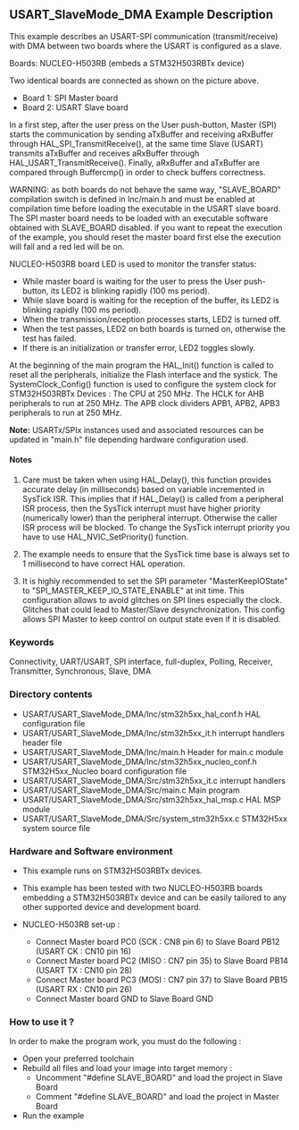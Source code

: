 ## <b>USART_SlaveMode_DMA Example Description</b>

This example describes an USART-SPI communication (transmit/receive) with DMA between two
boards where the USART is configured as a slave.

Boards: NUCLEO-H503RB (embeds a STM32H503RBTx device)

Two identical boards are connected as shown on the picture above.

- Board 1: SPI Master board
- Board 2: USART Slave board

In a first step, after the user press on the User push-button, Master (SPI) starts
the communication by sending aTxBuffer and receiving aRxBuffer through
HAL_SPI_TransmitReceive(), at the same time Slave (USART) transmits aTxBuffer
and receives aRxBuffer through HAL_USART_TransmitReceive().
Finally, aRxBuffer and aTxBuffer are compared through Buffercmp() in order to
check buffers correctness.

WARNING: as both boards do not behave the same way, "SLAVE_BOARD" compilation
switch is defined in Inc/main.h and must be enabled at compilation time before
loading the executable in the USART slave board.
The SPI master board needs to be loaded with an executable software obtained
with SLAVE_BOARD disabled.
if you want to repeat the execution of the example, you should reset the master board
first else the execution will fail and a red led will be on.

NUCLEO-H503RB board LED is used to monitor the transfer status:

- While master board is waiting for the user to press the User push-button, its
  LED2 is blinking rapidly (100 ms period).
- While slave board is waiting for the reception of the buffer, its
  LED2 is blinking rapidly (100 ms period).
- When the transmission/reception processes starts, LED2 is turned off.
- When the test passes, LED2 on both boards is turned on, otherwise the
  test has failed.
- If there is an initialization or transfer error, LED2 toggles slowly.

At the beginning of the main program the HAL_Init() function is called to reset
all the peripherals, initialize the Flash interface and the systick.
The SystemClock_Config() function is used to configure the system clock for STM32H503RBTx Devices :
The CPU at 250 MHz.
The HCLK for AHB peripherals to run at 250 MHz.
The APB clock dividers APB1, APB2, APB3 peripherals to run at 250 MHz.

**Note:** USARTx/SPIx instances used and associated resources can be updated in
"main.h" file depending hardware configuration used.

#### <b>Notes</b>

 1. Care must be taken when using HAL_Delay(), this function provides accurate
    delay (in milliseconds) based on variable incremented in SysTick ISR. This
    implies that if HAL_Delay() is called from a peripheral ISR process, then
    the SysTick interrupt must have higher priority (numerically lower) than
    the peripheral interrupt. Otherwise the caller ISR process will be blocked.
    To change the SysTick interrupt priority you have to use
    HAL_NVIC_SetPriority() function.

 2. The example needs to ensure that the SysTick time base is always set to
    1 millisecond to have correct HAL operation.

 3. It is highly recommended to set the SPI parameter "MasterKeepIOState" to "SPI_MASTER_KEEP_IO_STATE_ENABLE"
    at init time. This configuration allows to avoid glitches on SPI lines especially the clock.
    Glitches that could lead to Master/Slave desynchronization. This config allows SPI Master to keep
    control on output state even if it is disabled.

### <b>Keywords</b>

Connectivity, UART/USART, SPI interface, full-duplex, Polling, Receiver, Transmitter, Synchronous, Slave, DMA

### <b>Directory contents</b>

  - USART/USART_SlaveMode_DMA/Inc/stm32h5xx_hal_conf.h     HAL configuration file
  - USART/USART_SlaveMode_DMA/Inc/stm32h5xx_it.h           interrupt handlers header file
  - USART/USART_SlaveMode_DMA/Inc/main.h                   Header for main.c module
  - USART/USART_SlaveMode_DMA/Inc/stm32h5xx_nucleo_conf.h  STM32H5xx_Nucleo board configuration file
  - USART/USART_SlaveMode_DMA/Src/stm32h5xx_it.c           interrupt handlers
  - USART/USART_SlaveMode_DMA/Src/main.c                   Main program
  - USART/USART_SlaveMode_DMA/Src/stm32h5xx_hal_msp.c      HAL MSP module
  - USART/USART_SlaveMode_DMA/Src/system_stm32h5xx.c       STM32H5xx system source file


### <b>Hardware and Software environment</b>

  - This example runs on STM32H503RBTx devices.

  - This example has been tested with two NUCLEO-H503RB boards embedding
    a STM32H503RBTx device and can be easily tailored to any other supported device
    and development board.

  - NUCLEO-H503RB set-up :

    - Connect Master board PC0 (SCK : CN8 pin 6) to Slave Board PB12 (USART CK : CN10 pin 16)
    - Connect Master board PC2 (MISO : CN7 pin 35) to Slave Board PB14 (USART TX : CN10 pin 28)
    - Connect Master board PC3 (MOSI : CN7 pin 37) to Slave Board PB15 (USART RX : CN10 pin 26)
    - Connect Master board GND to Slave Board GND

### <b>How to use it ?</b>

In order to make the program work, you must do the following :

  - Open your preferred toolchain
  - Rebuild all files and load your image into target memory :
    - Uncomment "#define SLAVE_BOARD" and load the project in Slave Board
    - Comment "#define SLAVE_BOARD" and load the project in Master Board
  - Run the example

